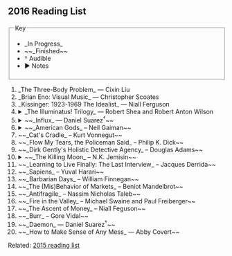 ## 2016 Reading List

<fieldset class="bg-near-white">
  <legend>Key</legend>
  <ul>
    <li>_In Progress_</li>
    <li>~~_Finished~~</li>
    <li>&dagger; Audible</li>
    <li>▶ Notes</li>
  </ul>
</fieldset>

<ol>
  <li>_The Three-Body Problem_ — Cixin Liu</li>
  <li>_Brian Eno: Visual Music_ — Christopher Scoates</li>
  <li>_Kissinger: 1923-1969 The Idealist_ — Niall Ferguson</li>
  <li>
    <details>
      <summary>_The Illuminatus! Trilogy_ — Robert Shea and Robert Anton Wilson</summary>
      <p>I've read this before and I absolutely love it. Pure sci-fi zanyness with enough acid trips, talking dolphins, and fractal structure make it prime re-reading material, allowing for the slow jokes to play out with more more anticipation and certainly with more perspective to better take in the instant shifts betweens characters and timelines.</p>
    </details>
  </li>
  <li>
    <details>
      <summary>~~_Influx_ — Daniel Suarez<sup>&dagger;</sup>~~</summary>
      <p>Yet another Daniel Suarez tech thriller that I liked. I listened to this one instead of reading it, and as if this is any sort of compliment, but it made doing the dishes and assembling IKEA furniture thoroughly enjoyable.</p>
    </details>
  </li>
  <li>
    <details>
      <summary>~~_American Gods_ – Neil Gaiman~~</summary>
      <p>Finally, finally got around to reading this after letting it languish on my Kindle for several years. Recommended by both my wife and best friend, I was pleased to so quickly become completely immersed in it. Gaiman creates moody settings that feel rich without going into Stephen King–levels of hyper-detail.</p>

      <p>I did have a funny note about Laura, though. Is it just me does she mostly serve as a corpse-ified version a manic pixie dreamgirl?</p>
    </details>
  </li>
  <li>~~_Cat's Cradle_ – Kurt Vonnegut~~</li>
  <li>~~_Flow My Tears, the Policeman Said_ – Philip K. Dick~~</li>
  <li>~~_Dirk Gently's Holistic Detective Agency_ – Douglas Adams~~</li>
  <li>
     <details>
       <summary>~~_The Killing Moon_ – N.K. Jemisin~~</summary>
       <p>I bought this based on an enthusiastic employee recommendation placard at Borderlands Books in San Francisco but set it down less than a quarter of the way into it for reasons I can no longer recall. I decided to pick it up again this year and loved it.</p>

       <p>Jemisin is a creator of vivid universes: they pull you into their orbit until they envelop you completely, at which point you'll find yourself thumbing back to previous chapters scanning for the precious and minute x devices that do so well to establish an _exact_ tone and setting. There's just enough narrative white space to contrast with the hyper-detailed emotional awareness of the characters and settings so that the story is framed with elaborate societal backstory that has clear eye-line to the sequel(s). Great sci-fi recommendation.</p>
     </details>
   </li>
   <li>~~_Learning to Live Finally: The Last Interview_ – Jacques Derrida~~</li>
   <li>~~_Sapiens_ – Yuval Harari~~</li>
   <li>~~_Barbarian Days_ – William Finnegan~~</li>
   <li>~~_The (Mis)Behavior of Markets_ – Beniot Mandelbrot~~</li>
   <li>~~_Antifragile_ – Nassim Nicholas Taleb~~</li>
   <li>~~_Fire in the Valley_ – Michael Swaine and Paul Freiberger~~</li>
   <li>~~_The Ascent of Money_ – Niall Feguson~~</li>
   <li>~~_Burr_ – Gore Vidal~~</li>
   <li>~~_Daemon_ — Daniel Suarez<sup>&dagger;</sup>~~</li>
   <li>~~_How to Make Sense of Any Mess_ — Abby Covert~~</li>
</ol>

Related: [2015 reading list][1]

[1]: https://medium.com/@sambreed/2015-books-504cb79ac5c0#.f8izs5mpq

